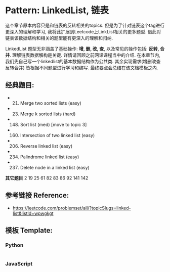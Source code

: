# Pattern: LinkedList, 链表

这个章节原本内容只是和链表的反转相关的topics. 但是为了针对链表这个tag进行更深入的理解和学习, 我将此扩展到Leetcode上LinkList相关的更多题型. 借此对链表该数据结构和相关的题型能有更深入的理解和归纳. 

LinkedList 题型无非涵盖了基础操作: **增, 删, 改, 查**, 以及常见的操作包括: **反转, 合并**. 理解链表数据解构是关键. 详情请回顾之前网课课程当中的介绍. 在本章节内, 我们先自己写一个linkedlist的基本数据结构作为公共类. 其余实现需求(增删改查反转合并) 皆根据不同题型进行学习和编写. 最终要点会总结在该文档模板之内. 

## **经典题目:**

- 21. Merge two sorted lists (easy)
- 23. Merge k sorted lists (hard)
- 148. Sort list (med) [move to topic 3]
- 160. Intersection of two linked list (easy)
- 206. Reverse linked list (easy)
- 234. Palindrome linked list (easy)
- 237. Delete node in a linked list (easy)

**其它题目**
2 19 25 61 82 83 86 92 141 142 

## **参考链接 Reference:**

- https://leetcode.com/problemset/all/?topicSlugs=linked-list&listId=wpwgkgt

## **模板 Template:**
### **Python**
```py

```

### **JavaScript**
```js

```